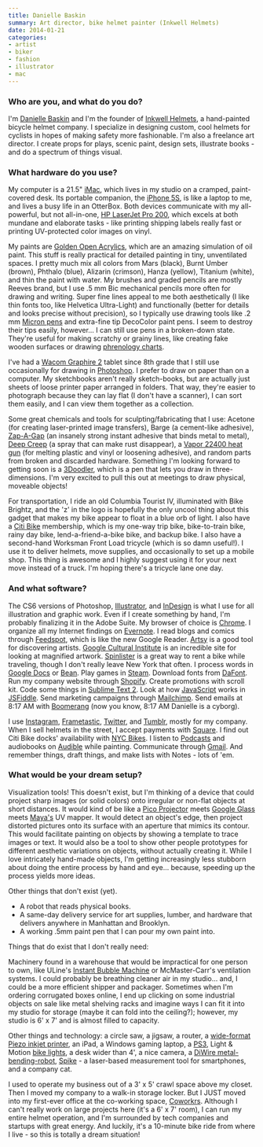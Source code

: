 ```yaml
---
title: Danielle Baskin
summary: Art director, bike helmet painter (Inkwell Helmets)
date: 2014-01-21
categories:
- artist
- biker
- fashion
- illustrator
- mac
---
```


### Who are you, and what do you do?

I'm [Danielle Baskin](http://www.alinkisenabled.com/ "Danielle's website.") and I'm the founder of [Inkwell Helmets](http://www.inkwellhelmets.com/ "The Inkwell Helmets website."), a hand-painted bicycle helmet company. I specialize in designing custom, cool helmets for cyclists in hopes of making safety more fashionable. I'm also a freelance art director. I create props for plays, scenic paint, design sets, illustrate books - and do a spectrum of things visual.

### What hardware do you use?

My computer is a 21.5" [iMac][], which lives in my studio on a cramped, paint-covered desk. Its portable companion, the [iPhone 5S][iphone-5s], is like a laptop to me, and lives a busy life in an OtterBox. Both devices communicate with my all-powerful, but not all-in-one, [HP LaserJet Pro 200][laserjet-pro-200], which excels at both mundane and elaborate tasks - like printing shipping labels really fast or printing UV-protected color images on vinyl. 

My paints are [Golden Open Acrylics][open], which are an amazing simulation of oil paint. This stuff is really practical for detailed painting in tiny, unventilated spaces. I pretty much mix all colors from Mars (black), Burnt Umber (brown), Phthalo (blue), Alizarin (crimson), Hanza (yellow), Titanium (white), and thin the paint with water. My brushes and graded pencils are mostly Reeves brand, but I use .5 mm Bic mechanical pencils more often for drawing and writing. Super fine lines appeal to me both aesthetically (I like thin fonts too, like Helvetica Ultra-Light) and functionally (better for details and looks precise without precision), so I typically use drawing tools like .2 mm [Micron pens][pigma-micron] and extra-fine tip DecoColor paint pens. I seem to destroy their tips easily, however... I can still use pens in a broken-down state. They're useful for making scratchy or grainy lines, like creating fake wooden surfaces or drawing [phrenology charts](http://www.inkwellhelmets.com/collections/designs/products/phrenology "Danielle's phrenology helmet.").

I've had a [Wacom Graphire 2][graphire] tablet since 8th grade that I still use occasionally for drawing in [Photoshop][]. I prefer to draw on paper than on a computer. My sketchbooks aren't really sketch-books, but are actually just sheets of loose printer paper arranged in folders. That way, they're easier to photograph because they can lay flat (I don't have a scanner), I can sort them easily, and I can view them together as a collection. 

Some great chemicals and tools for sculpting/fabricating that I use: Acetone (for creating laser-printed image transfers), Barge (a cement-like adhesive), [Zap-A-Gap][zap-a-gap-c-plus] (an insanely strong instant adhesive that binds metal to metal), [Deep Creep][deep-creep] (a spray that can make rust disappear), a [Vapor 22400 heat gun][22400] (for melting plastic and vinyl or loosening adhesive), and random parts from broken and discarded hardware. Something I'm looking forward to getting soon is a [3Doodler][], which is a pen that lets you draw in three-dimensions. I'm very excited to pull this out at meetings to draw physical, moveable objects! 

For transportation, I ride an old Columbia Tourist IV, illuminated with Bike Brightz, and the 'z' in the logo is hopefully the only uncool thing about this gadget that makes my bike appear to float in a blue orb of light. I also have a [Citi Bike][citi-bike] membership, which is my one-way trip bike, bike-to-train bike, rainy day bike, lend-a-friend-a-bike bike, and backup bike. I also have a second-hand Worksman Front Load tricycle (which is so damn useful!). I use it to deliver helmets, move supplies, and occasionally to set up a mobile shop. This thing is awesome and I highly suggest using it for your next move instead of a truck. I'm hoping there's a tricycle lane one day.

### And what software?

The CS6 versions of Photoshop, [Illustrator][], and [InDesign][] is what I use for all illustration and graphic work. Even if I create something by hand, I'm probably finalizing it in the Adobe Suite. My browser of choice is [Chrome][]. I organize all my Internet findings on [Evernote][]. I read blogs and comics through [Feedspot][], which is like the new Google Reader. [Artsy][] is a good tool for discovering artists. [Google Cultural Institute][google-cultural-institute] is an incredible site for looking at magnified artwork. [Spinlister][] is a great way to rent a bike while traveling, though I don't really leave New York that often. I process words in [Google Docs][google-docs] or [Bean][]. Play games in [Steam][]. Download fonts from [DaFont][]. Run my company website through [Shopify][]. Create promotions with scroll kit. Code some things in [Sublime Text 2][sublime-text]. Look at how [JavaScript][] works in [JSFiddle][]. Send marketing campaigns through [Mailchimp][]. Send emails at 8:17 AM with [Boomerang][] (now you know, 8:17 AM Danielle is a cyborg).

I use [Instagram][instagram-ios], [Frametastic][frametastic-ios], [Twitter][twitter-ios], and [Tumblr][tumblr-ios], mostly for my company. When I sell helmets in the street, I accept payments with [Square][]. I find out Citi Bike docks' availability with [NYC Bikes][nyc-bikes-ios]. I listen to [Podcasts][podcasts-ios] and audiobooks on [Audible][audible-ios] while painting. Communicate through [Gmail][gmail-ios]. And remember things, draft things, and make lists with Notes - lots of 'em. 

### What would be your dream setup?

Visualization tools! This doesn't exist, but I'm thinking of a device that could project sharp images (or solid colors) onto irregular or non-flat objects at short distances. It would kind of be like a [Pico Projector][pico] meets [Google Glass][google-glass] meets [Maya's][maya] UV mapper. It would detect an object's edge, then project distorted pictures onto its surface with an aperture that mimics its contour. This would facilitate painting on objects by showing a template to trace images or text. It would also be a tool to show other people prototypes for different aesthetic variations on objects, without actually creating it. While I love intricately hand-made objects, I'm getting increasingly less stubborn about doing the entire process by hand and eye... because, speeding up the process yields more ideas. 

Other things that don't exist (yet).

- A robot that reads physical books.
- A same-day delivery service for art supplies, lumber, and hardware that delivers anywhere in Manhattan and Brooklyn.
- A working .5mm paint pen that I can pour my own paint into.

Things that do exist that I don't really need:

Machinery found in a warehouse that would be impractical for one person to own, like ULine's [Instant Bubble Machine][instant-bubble-machine] or McMaster-Carr's ventilation systems. I could probably be breathing cleaner air in my studio... and, I could be a more efficient shipper and packager. Sometimes when I'm ordering corrugated boxes online, I end up clicking on some industrial objects on sale like metal shelving racks and imagine ways I can fit it into my studio for storage (maybe it can fold into the ceiling?); however, my studio is 6' x 7' and is almost filled to capacity.

Other things and technology: a circle saw, a jigsaw, a router, a [wide-format Piezo inkjet printer][stylus-pro-7890], an iPad, a Windows gaming laptop, a [PS3][], Light & Motion [bike lights][urban-200], a desk wider than 4', a nice camera, a [DiWire metal-bending-robot][diwire], [Spike][] - a laser-based measurement tool for smartphones, and a company cat.

I used to operate my business out of a 3' x 5' crawl space above my closet. Then I moved my company to a walk-in storage locker. But I JUST moved into my first-ever office at the co-working space, [Coworkrs](http://cowork.rs/ "A coworking space in New York."). Although I can't really work on large projects here (it's a 6' x 7' room), I can run my entire helmet operation, and I'm surrounded by tech companies and startups with great energy. And luckily, it's a 10-minute bike ride from where I live - so this is totally a dream situation!

[22400]: https://www.amazon.com/Vaper-22400-Heat-Gun/dp/B003ELVNCQ "A heat gun."
[3doodler]: https://the3doodler.com/ "A 3D printer pen."
[artsy]: https://www.artsy.net/ "An art buying service."
[audible-ios]: https://itunes.apple.com/us/app/audible/id379693831 "An app for the audio book service."
[bean]: http://www.bean-osx.com/Bean.html "A word processor for the Mac."
[boomerang]: http://www.boomeranggmail.com/ "A service for scheduling emails via Gmail."
[chrome]: https://www.google.com/intl/en/chrome/browser/ "A WebKit-based browser, where each tab runs in its own thread."
[citi-bike]: https://www.citibikenyc.com/ "A bike-sharing service in NYC."
[dafont]: https://www.dafont.com/ "A font aggregation service."
[deep-creep]: https://seafoamsales.com/deep-creep/ "A penetrating lubricant."
[diwire]: https://www.pensalabs.com/ "A desktop wire bending machine."
[evernote]: https://evernote.com/ "Online software for capturing notes."
[feedspot]: https://www.feedspot.com/ "A feed-reading service."
[frametastic-ios]: https://itunes.apple.com/us/app/frametastic/id427063436 "An app for adding frames to photos."
[gmail-ios]: https://itunes.apple.com/us/app/gmail-email-from-google/id422689480 "A client for the email service."
[google-cultural-institute]: https://www.google.com/culturalinstitute/ "A service for viewing artworks from institutions around the world."
[google-docs]: https://en.wikipedia.org/wiki/Google_Docs "A web-based office suite."
[google-glass]: http://www.google.com/glass/start/ "Wearable computing eyeware."
[graphire]: https://www.amazon.com/s/?field-keywords=wacom+graphire "An older pen tablet."
[illustrator]: https://www.adobe.com/products/illustrator.html "A vector graphics editor."
[imac]: https://www.apple.com/imac/ "An all-in-one computer."
[indesign]: https://www.adobe.com/products/indesign.html "A desktop/web publishing application."
[instagram-ios]: https://itunes.apple.com/us/app/instagram/id389801252 "A photo taking/sharing app."
[instant-bubble-machine]: https://www.uline.com/Product/Detail/H-4008/Air-Pillows/Instant-Bubble-Machine "A machine to create bubble packaging."
[iphone-5s]: https://en.wikipedia.org/wiki/IPhone_5S "A smartphone."
[javascript]: https://en.wikipedia.org/wiki/JavaScript "An interpreted scripting language."
[jsfiddle]: https://jsfiddle.net/ "A Javascript playground."
[laserjet-pro-200]: https://www.amazon.com/HP-LaserJet-color-Printer-M276nw/dp/B008ABLJC4/ "A colour laser printer."
[mailchimp]: https://mailchimp.com/ "A templated mailing list system."
[maya]: https://www.autodesk.com/products/maya/overview "3D animation software."
[nyc-bikes-ios]: https://itunes.apple.com/app/nyc-bikes/id684025846?mt=8 "An app for finding the nearest Citi Bike shared bike hub."
[open]: https://www.goldenpaints.com/products/color/open/index.php "An acrylic pint."
[photoshop]: https://www.adobe.com/products/photoshop.html "A bitmap image editor."
[pico]: http://www.supertalent.com/products/stt_usb_detail.php?type=Pico "A physically tiny USB drive."
[pigma-micron]: https://www.sakuraofamerica.com/Pen-Archival "A technical pen with archival pigmented ink."
[podcasts-ios]: https://itunes.apple.com/us/app/podcasts/id525463029 "An app for listening to podcasts."
[ps3]: http://us.playstation.com/PS3/ "A shiny gaming console from Sony."
[shopify]: https://www.shopify.com/ "A service for selling goods online."
[spike]: https://www.ikegps.com/spike/ "A laser measuring/mapping accessory for smartphones."
[spinlister]: https://www.spinlister.com/ "A bike-sharing service."
[square]: https://squareup.com/ "A software and hardware solution for processing credit cards."
[steam]: https://store.steampowered.com/ "A digital game distribution service."
[stylus-pro-7890]: https://www.epson.com/cgi-bin/Store/jsp/Pro/SeriesStylusPro78909890/Overview.do "A wide format printer."
[sublime-text]: http://www.sublimetext.com/ "A coder's text editor."
[tumblr-ios]: https://itunes.apple.com/us/app/tumblr/id305343404 "A Tumblr client app."
[twitter-ios]: https://itunes.apple.com/app/twitter/id333903271 "A Twitter client."
[urban-200]: https://www.amazon.com/Light-Motion-Urban-Lumens-Bike/dp/B008KKNOX2 "Bike lights."
[zap-a-gap-c-plus]: http://www.supergluecorp.com/zap/zap-glues/zap-gap "A gap-filling glue."
